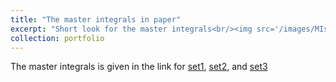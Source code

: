 ```yaml
---
title: "The master integrals in paper"
excerpt: "Short look for the master integrals<br/><img src='/images/MIs_set1.png' width='20%' height='20%'><br/><img src='/images/MIs_set2.png' width='20%' height='20%'><br/><img src='/images/MIs_set3.png' width='20%' height='20%'>"
collection: portfolio
---
```


The master integrals is given in the link for [set1](http://maplerrr.github.io/files/MIs_set1.pdf), [set2](http://maplerrr.github.io/files/MIs_set2.pdf), and [set3](http://maplerrr.github.io/files/MIs_set3.pdf)


